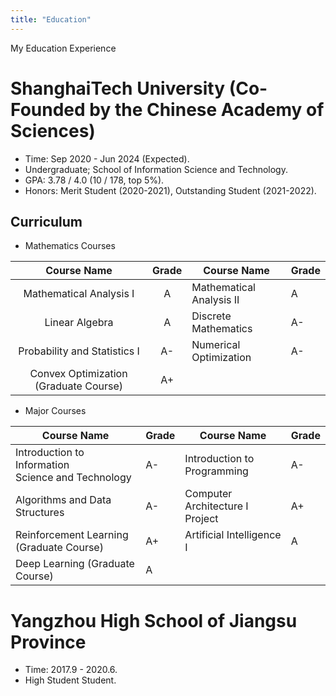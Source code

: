 ```yaml
---
title: "Education"
---
```

My Education Experience

# ShanghaiTech University (Co-Founded by the Chinese Academy of Sciences)

* Time: Sep 2020 - Jun 2024 (Expected).
* Undergraduate; School of Information Science and Technology.
* GPA: 3.78 / 4.0 (10 / 178, top 5%).
* Honors: Merit Student (2020-2021), Outstanding Student (2021-2022).

## Curriculum

* Mathematics Courses

|              Course Name              | Grade | Course Name              | Grade |
| :-----------------------------------: | :---: | ------------------------ | ----- |
|        Mathematical Analysis I        |   A   | Mathematical Analysis II | A     |
|            Linear Algebra            |   A   | Discrete Mathematics     | A-    |
|     Probability and Statistics I     |  A-  | Numerical Optimization   | A-    |
| Convex Optimization (Graduate Course) |  A+  |                          |       |

* Major Courses

| Course Name                                             | Grade | Course Name                     | Grade |
| ------------------------------------------------------- | ----- | ------------------------------- | ----- |
| Introduction to Information<br />Science and Technology | A-    | Introduction to Programming     | A-    |
| Algorithms and Data Structures                          | A-    | Computer Architecture I Project | A+    |
| Reinforcement Learning (Graduate Course)                | A+    | Artificial Intelligence I       | A     |
| Deep Learning (Graduate Course)                         | A     |                                 |       |

# Yangzhou High School of Jiangsu Province

* Time: 2017.9 - 2020.6.
* High Student Student.
